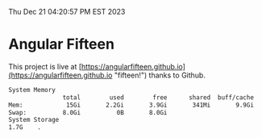 Thu Dec 21 04:20:57 PM EST 2023

# Angular Fifteen


This project is live at [https://angularfifteen.github.io](https://angularfifteen.github.io "fifteen!") thanks to Github.

```bash
System Memory
               total        used        free      shared  buff/cache   available
Mem:            15Gi       2.2Gi       3.9Gi       341Mi       9.9Gi        13Gi
Swap:          8.0Gi          0B       8.0Gi
System Storage
1.7G	.
```

